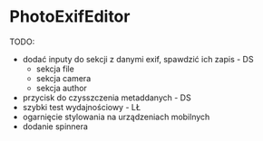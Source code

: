 # PhotoExifEditor
TODO:
- dodać inputy do sekcji z danymi exif, spawdzić ich zapis - DS
    - sekcja file
    - sekcja camera
    - sekcja author
- przycisk do czysszczenia metaddanych - DS
- szybki test wydajnościowy - LŁ
- ogarnięcie stylowania na urządzeniach mobilnych
- dodanie spinnera

